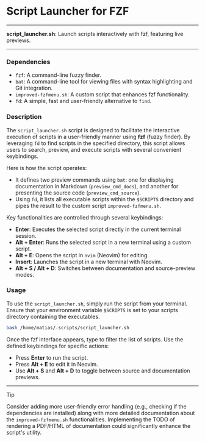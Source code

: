 # Script Launcher for FZF

---

**script_launcher.sh**: Launch scripts interactively with fzf, featuring live previews.

---

### Dependencies

- `fzf`: A command-line fuzzy finder.
- `bat`: A command-line tool for viewing files with syntax highlighting and Git integration.
- `improved-fzfmenu.sh`: A custom script that enhances fzf functionality.
- `fd`: A simple, fast and user-friendly alternative to `find`.

### Description

The `script_launcher.sh` script is designed to facilitate the interactive execution of scripts in a user-friendly manner using **fzf** (fuzzy finder). By leveraging `fd` to find scripts in the specified directory, this script allows users to search, preview, and execute scripts with several convenient keybindings.

Here is how the script operates:
- It defines two preview commands using `bat`: one for displaying documentation in Markdown (`preview_cmd_docs`), and another for presenting the source code (`preview_cmd_source`). 
- Using `fd`, it lists all executable scripts within the `$SCRIPTS` directory and pipes the result to the custom script `improved-fzfmenu.sh`.

Key functionalities are controlled through several keybindings:
- **Enter**: Executes the selected script directly in the current terminal session.
- **Alt + Enter**: Runs the selected script in a new terminal using a custom script.
- **Alt + E**: Opens the script in `nvim` (Neovim) for editing.
- **Insert**: Launches the script in a new terminal with Neovim.
- **Alt + S / Alt + D**: Switches between documentation and source-preview modes.

### Usage

To use the `script_launcher.sh`, simply run the script from your terminal. Ensure that your environment variable `$SCRIPTS` is set to your scripts directory containing the executables.

```bash
bash /home/matias/.scripts/script_launcher.sh
```

Once the fzf interface appears, type to filter the list of scripts. Use the defined keybindings for specific actions:
- Press **Enter** to run the script.
- Press **Alt + E** to edit it in Neovim.
- Use **Alt + S** and **Alt + D** to toggle between source and documentation previews.

---

> [!TIP]  
> Consider adding more user-friendly error handling (e.g., checking if the dependencies are installed) along with more detailed documentation about the `improved-fzfmenu.sh` functionalities. Implementing the TODO of rendering a PDF/HTML of documentation could significantly enhance the script's utility.